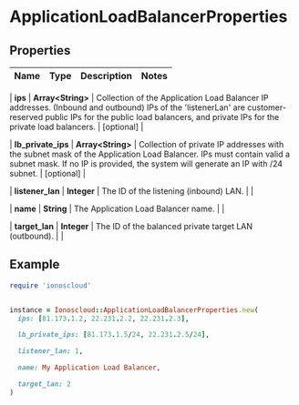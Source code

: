 # ApplicationLoadBalancerProperties

## Properties

| Name | Type | Description | Notes |
| ---- | ---- | ----------- | ----- |

| **ips** | **Array&lt;String&gt;** | Collection of the Application Load Balancer IP addresses. (Inbound and outbound) IPs of the &#39;listenerLan&#39; are customer-reserved public IPs for the public load balancers, and private IPs for the private load balancers. | [optional] |

| **lb_private_ips** | **Array&lt;String&gt;** | Collection of private IP addresses with the subnet mask of the Application Load Balancer. IPs must contain valid a subnet mask. If no IP is provided, the system will generate an IP with /24 subnet. | [optional] |

| **listener_lan** | **Integer** | The ID of the listening (inbound) LAN. |  |

| **name** | **String** | The Application Load Balancer name. |  |

| **target_lan** | **Integer** | The ID of the balanced private target LAN (outbound). |  |

## Example

```ruby
require 'ionoscloud'


instance = Ionoscloud::ApplicationLoadBalancerProperties.new(
  ips: [81.173.1.2, 22.231.2.2, 22.231.2.3],

  lb_private_ips: [81.173.1.5/24, 22.231.2.5/24],

  listener_lan: 1,

  name: My Application Load Balancer,

  target_lan: 2
)
```

